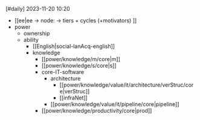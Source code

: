 [#daily]
2023-11-20
10:20

- [[ee|ee -> node: -> tiers + cycles (+motivators) ]]
- power
	- ownership
	- ability
		- [[English|social-lanAcq-english]]
		- knowledge
			- [[power/knowledge/m/core|m]]
			- [[power/knowledge/s/core|s]]
			- core-IT-software
				- architecture
					- [[power/knowledge/value/it/architecture/verStruc/core|verStruc]]
					- [[infraNet]]
				- [[power/knowledge/value/it/pipeline/core|pipeline]]
			- [[power/knowledge/productivity/core|prod]]
